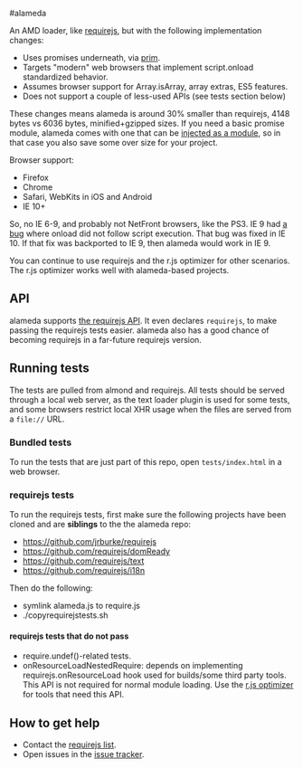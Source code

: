 #alameda

An AMD loader, like [requirejs](http://requirejs.org), but with the following
implementation changes:

* Uses promises underneath, via [prim](https://github.com/requirejs/prim).
* Targets "modern" web browsers that implement script.onload standardized behavior.
* Assumes browser support for Array.isArray, array extras, ES5 features.
* Does not support a couple of less-used APIs (see tests section below)

These changes means alameda is around 30% smaller than requirejs, 4148 bytes vs 6036 bytes, minified+gzipped sizes. If you need a basic promise module, alameda comes with
one that can be [injected as a module](#api), so in that case you also save some over
size for your project.

Browser support:

* Firefox
* Chrome
* Safari, WebKits in iOS and Android
* IE 10+

So, no IE 6-9, and probably not NetFront browsers, like the PS3. IE 9 had
[a bug](http://connect.microsoft.com/IE/feedback/details/648057/script-onload-event-is-not-fired-immediately-after-script-execution)
where onload did not follow script execution. That bug was fixed in IE 10. If that fix was backported to IE 9, then alameda would work in IE 9.

You can continue to use requirejs and the r.js optimizer for other scenarios.
The r.js optimizer works well with alameda-based projects.

## API

alameda supports [the requirejs API](http://requirejs.org/docs/api.html). It even
declares `requirejs`, to make passing the requirejs tests easier. alameda also
has a good chance of becoming requirejs in a far-future requirejs version.

## Running tests

The tests are pulled from almond and requirejs. All tests should be served
through a local web server, as the text loader plugin is used for some tests,
and some browsers restrict local XHR usage when the files are served from
a `file://` URL.

### Bundled tests

To run the tests that are just part of this repo, open `tests/index.html` in
a web browser.

### requirejs tests

To run the requirejs tests, first make sure the following projects have been cloned and are **siblings** to the the alameda repo:

* https://github.com/jrburke/requirejs
* https://github.com/requirejs/domReady
* https://github.com/requirejs/text
* https://github.com/requirejs/i18n

Then do the following:

* symlink alameda.js to require.js
* ./copyrequirejstests.sh

#### requirejs tests that do not pass

* require.undef()-related tests.
* onResourceLoadNestedRequire: depends on implementing requirejs.onResourceLoad
hook used for builds/some third party tools. This API is not required for normal
module loading. Use the [r.js optimizer](http://requirejs.org/docs/optimization.html)
for tools that need this API.

## How to get help

* Contact the [requirejs list](https://groups.google.com/group/requirejs).
* Open issues in the [issue tracker](https://github.com/requirejs/alameda/issues).
